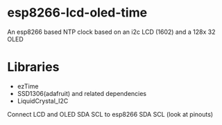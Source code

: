 # esp8266-lcd-oled-time
An esp8266 based NTP clock based on an i2c LCD (1602) and a 128x 32 OLED

# Libraries
- ezTime
- SSD1306(adafruit) and related dependencies
- LiquidCrystal_I2C

Connect LCD and OLED SDA SCL to esp8266 SDA SCL (look at pinouts)
